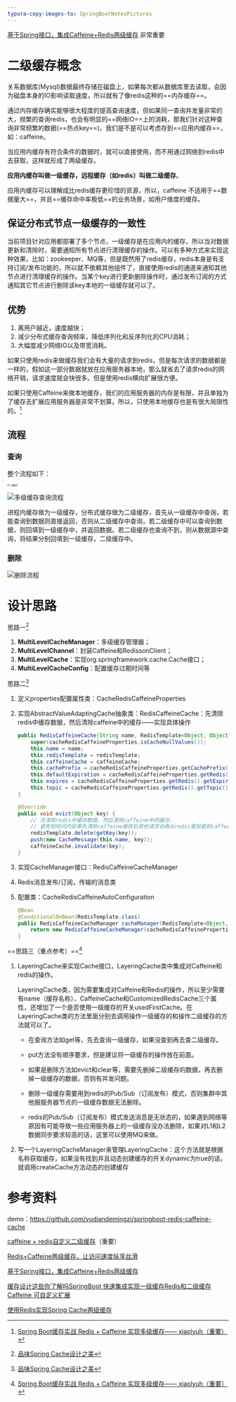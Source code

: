 ```yaml
---
typora-copy-images-to: SpringBootNotesPictures
---
```


[基于Spring接口，集成Caffeine+Redis两级缓存](https://mp.weixin.qq.com/s?__biz=Mzk0MzIyMDA1OA==&mid=2247496741&idx=3&sn=f90fe9f34272e1029be02bc58c880a45&chksm=c3358010f442090696445dab7464027017472d64786280d046b9c011e8b1f9709175e72160cd&mpshare=1&srcid=0418FT7Gjmi3eCGZv8eOS9SD&sharer_sharetime=1650258387650&sharer_shareid=676c14c6306d91a5a7bff73493d5388f&from=singlemessage&scene=1&subscene=10000&clicktime=1650261586&enterid=1650261586&ascene=1&devicetype=android-31&version=2800153b&nettype=WIFI&lang=zh_CN&exportkey=A%2BzQsS%2FrhwbJf%2Bbsr5uw2bk%3D&pass_ticket=3qDrioSMBhPvDH%2B8nwB1PF66ir2xflo7WhDGtNH4B7GWmzpbw9k5s%2BSJj1qhKMv4&wx_header=3)
非常重要

# 二级缓存概念

关系数据库(Mysql)数据最终存储在磁盘上，如果每次都从数据库里去读取，会因为磁盘本身的IO影响读取速度，所以就有了像redis这种的==内存缓存==。

通过内存缓存确实能够很大程度的提高查询速度，但如果同一查询并发量非常的大，频繁的查询redis，也会有明显的==网络IO==上的消耗，那我们针对这种查询非常频繁的数据(==热点key==)，我们是不是可以考虑存到==应用内缓存==，如：caffeine。

当应用内缓存有符合条件的数据时，就可以直接使用，而不用通过网络到redis中去获取，这样就形成了两级缓存。

**应用内缓存叫做一级缓存，远程缓存（如redis）叫做二级缓存**。

应用内缓存可以理解成比redis缓存更珍惜的资源，所以，caffeine 不适用于==数据量大==，并且==缓存命中率极低==的业务场景，如用户维度的缓存。

## 保证分布式节点一级缓存的一致性

当前项目针对应用都部署了多个节点，一级缓存是在应用内的缓存，所以当对数据更新和清除时，需要通知所有节点进行清理缓存的操作。可以有多种方式来实现这种效果，比如：zookeeper、MQ等，但是既然用了redis缓存，redis本身是有支持订阅/发布功能的，所以就不依赖其他组件了，直接使用redis的通道来通知其他节点进行清理缓存的操作。当某个key进行更新删除操作时，通过发布订阅的方式通知其它节点进行删除该key本地的一级缓存就可以了。

## 优势

1. 离用户越近，速度越快；
2. 减少分布式缓存查询频率，降低序列化和反序列化的CPU消耗；
3. 大幅度减少网络IO以及带宽消耗。

如果只使用redis来做缓存我们会有大量的请求到redis，但是每次请求的数据都是一样的，假如这一部分数据就放在应用服务器本地，那么就省去了请求redis的网络开销，请求速度就会快很多。但是使用redis横向扩展很方便。

如果只使用Caffeine来做本地缓存，我们的应用服务器的内存是有限，并且单独为了缓存去扩展应用服务器是非常不划算。所以，只使用本地缓存也是有很大局限性的。[^4]



## 流程

### 查询

整个流程如下：

<img src="SpringBootNotesPictures/二级缓存.png" alt="二级缓存" style="zoom:33%;" />



![多级缓存查询流程](SpringBootNotesPictures/多级缓存查询流程.png)

进程内缓存做为一级缓存，分布式缓存做为二级缓存，首先从一级缓存中查询，若能查询到数据则直接返回，否则从二级缓存中查询，若二级缓存中可以查询到数据，则回填到一级缓存中，并返回数据。若二级缓存也查询不到，则从数据源中查询，将结果分别回填到一级缓存，二级缓存中。

### 删除

![删除流程](SpringBootNotesPictures/删除流程.webp)



# 设计思路

思路一[^2]

1. **MultiLevelCacheManager**：多级缓存管理器；
2. **MultiLevelChannel**：封装Caffeine和RedissonClient；
3. **MultiLevelCache**：实现org.springframework.cache.Cache接口；
4. **MultiLevelCacheConfig**：配置缓存过期时间等

思路二[^2]

1. 定义properties配置属性类：CacheRedisCaffeineProperties

2. 实现AbstractValueAdaptingCache抽象类：RedisCaffeineCache：先清除redis中缓存数据，然后清除caffeine中的缓存——实现具体操作

   ```java
   public RedisCaffeineCache(String name, RedisTemplate<Object, Object> redisTemplate, Cache<Object, Object> caffeineCache, CacheRedisCaffeineProperties cacheRedisCaffeineProperties) {
       super(cacheRedisCaffeineProperties.isCacheNullValues());
       this.name = name;
       this.redisTemplate = redisTemplate;
       this.caffeineCache = caffeineCache;
       this.cachePrefix = cacheRedisCaffeineProperties.getCachePrefix();
       this.defaultExpiration = cacheRedisCaffeineProperties.getRedis().getDefaultExpiration();
       this.expires = cacheRedisCaffeineProperties.getRedis().getExpires();
       this.topic = cacheRedisCaffeineProperties.getRedis().getTopic();
   }
   
   @Override
   public void evict(Object key) {
       // 先清除redis中缓存数据，然后清除caffeine中的缓存，
       // 避免短时间内如果先清除caffeine缓存后其他请求会再从redis里加载到caffeine中
       redisTemplate.delete(getKey(key));
       push(new CacheMessage(this.name, key));
       caffeineCache.invalidate(key);
   }
   ```

3. 实现CacheManager接口：RedisCaffeineCacheManager

4. Redis消息发布/订阅，传输的消息类

5. 配置类：CacheRedisCaffeineAutoConfiguration

   ```java
   @Bean
   @ConditionalOnBean(RedisTemplate.class)
   public RedisCaffeineCacheManager cacheManager(RedisTemplate<Object, Object> redisTemplate) {
       return new RedisCaffeineCacheManager(cacheRedisCaffeineProperties, redisTemplate);
   }
   ```



==思路三（重点参考）==[^4]

1. LayeringCache来实现Cache接口，LayeringCache类中集成对Caffeine和redis的操作。

   LayeringCache类，因为需要集成对Caffeine和Redis的操作，所以至少需要有name（缓存名称）、CaffeineCache和CustomizedRedisCache三个属性，还增加了一个是否使用一级缓存的开关usedFirstCache。在LayeringCache类的方法里面分别去调用操作一级缓存的和操作二级缓存的方法就可以了。

   - 在查询方法如get等，先去查询一级缓存，如果没查到再去查二级缓存。

   - put方法没有顺序要求，但是建议将一级缓存的操作放在前面。

   - 如果是删除方法如evict和clear等，需要先删掉二级缓存的数据，再去删掉一级缓存的数据，否则有并发问题。

   - 删除一级缓存需要用到redis的Pub/Sub（订阅发布）模式，否则集群中其他服服务器节点的一级缓存数据无法删除。

   - redis的Pub/Sub（订阅发布）模式发送消息是无状态的，如果遇到网络等原因有可能导致一些应用服务器上的一级缓存没办法删除，如果对L1和L2数据同步要求较高的话，这里可以使用MQ来做。

   

2. 写一个LayeringCacheManager来管理LayeringCache：这个方法就是根据名称获取缓存，如果没有找到并且动态创建缓存的开关dynamic为true的话，就调用createCache方法动态的创建缓存

# 参考资料

[^1]:[基于Spring Cache实现分布式二级缓存](https://mp.weixin.qq.com/s/2hoDTGd07NtjG5Vanq5wYw)

demo：https://github.com/yudiandemingzi/springboot-redis-caffeine-cache

[^2]:[品味Spring Cache设计之美](https://mp.weixin.qq.com/s/o8RvO14LEzHCB7R44LLZmw)
[^3]:[SpringBoot+SpringCache实现两级缓存(Redis+Caffeine)——大浪不惊涛](https://www.cnblogs.com/cnndevelop/p/13429660.html)
[^4]:[Spring Boot缓存实战 Redis + Caffeine 实现多级缓存—— xiaolyuh（重要）](https://www.jianshu.com/p/ef9042c068fd)

[caffeine + redis自定义二级缓存](https://www.jianshu.com/p/d9358e7a6afc)（重要）

[Redis+Caffeine两级缓存，让访问速度纵享丝滑](https://mp.weixin.qq.com/s/PsOkiH_L4VI_ogvjScWAMA)

[基于Spring接口，集成Caffeine+Redis两级缓存](https://mp.weixin.qq.com/s/aYh9rL5uWsvT6sZqG5C7Dw)

[缓存设计这些你了解吗SpringBoot 快速集成实现一级缓存Redis和二级缓存Caffeine 可自定义扩展](https://mp.weixin.qq.com/s/etWtO66wTeSJV7fVyFcUzg)

[使用Redis实现Spring Cache两级缓存](https://mp.weixin.qq.com/s/vsJihLDYE5eYWJLZn44gjA)

